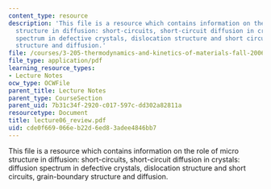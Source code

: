 ```yaml
---
content_type: resource
description: 'This file is a resource which contains information on the role of micro
  structure in diffusion: short-circuits, short-circuit diffusion in crystals: diffusion
  spectrum in defective crystals, dislocation structure and short circuits, grain-boundary
  structure and diffusion.'
file: /courses/3-205-thermodynamics-and-kinetics-of-materials-fall-2006/cde0f669066eb22d6ed83adee4846bb7_lecture06_review.pdf
file_type: application/pdf
learning_resource_types:
- Lecture Notes
ocw_type: OCWFile
parent_title: Lecture Notes
parent_type: CourseSection
parent_uid: 7b31c34f-2920-c017-597c-dd302a82811a
resourcetype: Document
title: lecture06_review.pdf
uid: cde0f669-066e-b22d-6ed8-3adee4846bb7
---
```

This file is a resource which contains information on the role of micro structure in diffusion: short-circuits, short-circuit diffusion in crystals: diffusion spectrum in defective crystals, dislocation structure and short circuits, grain-boundary structure and diffusion.

